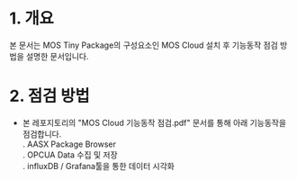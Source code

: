 # 1. 개요  
본 문서는 MOS Tiny Package의 구성요소인 MOS Cloud 설치 후 기능동작 점검 방법을 설명한 문서입니다.  
  
# 2. 점검 방법  
  - 본 레포지토리의 "MOS Cloud 기능동작 점검.pdf" 문서를 통해 아래 기능동작을 점검합니다.  
    . AASX Package Browser  
	. OPCUA Data 수집 및 저장  
	. influxDB / Grafana툴을 통한 데이터 시각화  
